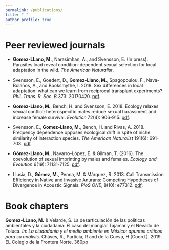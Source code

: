 ```yaml
---
permalink: /publications/
title: " "
author_profile: true
---
```


# Peer reviewed journals

- **Gomez-LLano, M.**, Narasimhan, A., and Svensson, E. (In press). Parasites load reveal
condition-dependent sexual selection for local adaptation in the wild. *The American Naturalist*.

- Svensson, E., Goedert, D., **Gomez-Llano, M.**, Spagopoulou, F., Nava-Bolaños, A., and Booksmythe, I. 2018. Sex differences in local adaptation: what can we learn from reciprocal transplant experiments? *Phil. Trans. R. Soc. B* 373: 20170420. [pdf](https://mgomezllano.github.io/assets/papers/PhilTrans2018.pdf).

- **Gomez-Llano, M.**, Bench, H. and Svensson, E. 2018. Ecology relaxes sexual conflict: heterospecific males reduce sexual harassment and increase female survival. *Evolution* 72(4): 906-915. [pdf](https://mgomezllano.github.io/assets/papers/Evol2018.pdf).

- Svensson, E., **Gomez-Llano, M.**, Bench, H. and Rivas, A. 2018. Frequency dependence opposes ecological drift in spite of niche similarity of interaction species. *The American Naturalist* 191(6): 691-703. [pdf](https://mgomezllano.github.io/assets/papers/AmNat2018.pdf).

- **Gómez-Llano, M.**, Navarro-López, E. & Gilman, T. (2016). The coevolution of sexual imprinting by males and females. *Ecology and Evolution* 6(19): 71131-7125. [pdf](https://mgomezllano.github.io/assets/papers/EcoEvo2016.pdf).

- Llusia, D., **Gómez, M.**, Penna, M. & Márquez, R. 2013. Call Transmission Efficiency in Native and Invasive Anurans: Competing Hypotheses of Divergence in Acoustic Signals. *PloS ONE*, 8(10): e77312. [pdf](https://mgomezllano.github.io/assets/papers/PO2013.pdf).


# Book chapters

**Gomez-LLano, M.** & Velarde, S. La desarticulación de las políticas ambientales y la ciudadanía: El caso del manglar Tajamar y el Nevado de Toluca. *In: La ciudadanía y el medio ambiente en México: apuntes críticos para su análisis*. Cháves, R., Particia, R and de la Cueva, H (Coord.). 2019. EL Colegio de la Frontera Norte. 360pp

